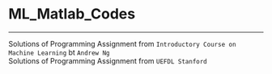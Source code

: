 # ML_Matlab_Codes
---

Solutions of Programming Assignment from `Introductory Course on Machine Learning` bt `Andrew Ng` <br/>
Solutions of Programming Assignment from `UEFDL Stanford` <br/>
